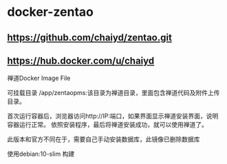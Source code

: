 # docker-zentao

## https://github.com/chaiyd/zentao.git
## https://hub.docker.com/u/chaiyd
禅道Docker Image File

可挂载目录
/app/zentaopms:该目录为禅道目录，里面包含禅道代码及附件上传目录。

首次运行容器后，浏览器访问http://IP:端口，如果界面显示禅道安装界面，说明容器运行正常。
依照安装程序，最后将禅道安装成功，就可以使用禅道了。

此版本和官方不同在于，需要自己手动安装数据库，此镜像已删除数据库

使用debian:10-slim 构建
